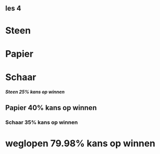 ## les 4

# Steen
# Papier
# Schaar
##### Steen 25% kans op winnen 
## Papier 40% kans op winnen
### Schaar 35% kans op winnen 
# weglopen 79.98% kans op winnen